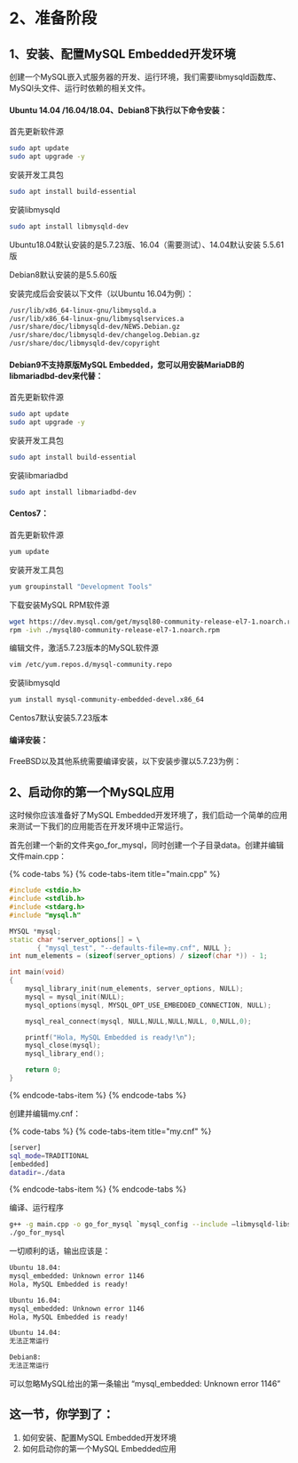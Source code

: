 # 2、准备阶段

## 1、安装、配置MySQL Embedded开发环境

创建一个MySQL嵌入式服务器的开发、运行环境，我们需要libmysqld函数库、MySQl头文件、运行时依赖的相关文件。

#### Ubuntu 14.04 /16.04/18.04、Debian8下执行以下命令安装：

首先更新软件源

```bash
sudo apt update
sudo apt upgrade -y
```

安装开发工具包

```bash
sudo apt install build-essential
```

安装libmysqld

```bash
sudo apt install libmysqld-dev
```

Ubuntu18.04默认安装的是5.7.23版、16.04（需要测试）、14.04默认安装 5.5.61版

Debian8默认安装的是5.5.60版

安装完成后会安装以下文件（以Ubuntu 16.04为例）：

```bash
/usr/lib/x86_64-linux-gnu/libmysqld.a
/usr/lib/x86_64-linux-gnu/libmysqlservices.a
/usr/share/doc/libmysqld-dev/NEWS.Debian.gz
/usr/share/doc/libmysqld-dev/changelog.Debian.gz
/usr/share/doc/libmysqld-dev/copyright
```

#### Debian9不支持原版MySQL Embedded，您可以用安装MariaDB的libmariadbd-dev来代替：

首先更新软件源

```bash
sudo apt update
sudo apt upgrade -y
```

安装开发工具包

```bash
sudo apt install build-essential
```

安装libmariadbd

```bash
sudo apt install libmariadbd-dev
```

#### Centos7：

首先更新软件源

```bash
yum update
```

安装开发工具包

```bash
yum groupinstall "Development Tools"
```

下载安装MySQL RPM软件源

```bash
wget https://dev.mysql.com/get/mysql80-community-release-el7-1.noarch.rpm
rpm -ivh ./mysql80-community-release-el7-1.noarch.rpm
```

编辑文件，激活5.7.23版本的MySQL软件源

```bash
vim /etc/yum.repos.d/mysql-community.repo
```

安装libmysqld

```bash
yum install mysql-community-embedded-devel.x86_64
```

Centos7默认安装5.7.23版本

#### 编译安装：

FreeBSD以及其他系统需要编译安装，以下安装步骤以5.7.23为例：

## 2、启动你的第一个MySQL应用

这时候你应该准备好了MySQL Embedded开发环境了，我们启动一个简单的应用来测试一下我们的应用能否在开发环境中正常运行。

首先创建一个新的文件夹go\_for\_mysql，同时创建一个子目录data。创建并编辑文件main.cpp：

{% code-tabs %}
{% code-tabs-item title="main.cpp" %}
```cpp
#include <stdio.h>
#include <stdlib.h>
#include <stdarg.h>
#include "mysql.h"

MYSQL *mysql;
static char *server_options[] = \
       { "mysql_test", "--defaults-file=my.cnf", NULL };
int num_elements = (sizeof(server_options) / sizeof(char *)) - 1;

int main(void)
{
    mysql_library_init(num_elements, server_options, NULL);
    mysql = mysql_init(NULL);
    mysql_options(mysql, MYSQL_OPT_USE_EMBEDDED_CONNECTION, NULL);

    mysql_real_connect(mysql, NULL,NULL,NULL,NULL, 0,NULL,0);

    printf("Hola, MySQL Embedded is ready!\n");
    mysql_close(mysql);
    mysql_library_end();

    return 0;
}
```
{% endcode-tabs-item %}
{% endcode-tabs %}

创建并编辑my.cnf：

{% code-tabs %}
{% code-tabs-item title="my.cnf" %}
```bash
[server]
sql_mode=TRADITIONAL
[embedded]
datadir=./data
```
{% endcode-tabs-item %}
{% endcode-tabs %}

编译、运行程序

```bash
g++ -g main.cpp -o go_for_mysql `mysql_config --include –libmysqld-libs` go_for_mysql
./go_for_mysql
```

一切顺利的话，输出应该是：

```bash
Ubuntu 18.04:
mysql_embedded: Unknown error 1146
Hola, MySQL Embedded is ready!

Ubuntu 16.04:
mysql_embedded: Unknown error 1146
Hola, MySQL Embedded is ready!

Ubuntu 14.04:
无法正常运行

Debian8:
无法正常运行
```

可以忽略MySQL给出的第一条输出 “mysql\_embedded: Unknown error 1146”

## 这一节，你学到了：

1. 如何安装、配置MySQL Embedded开发环境
2. 如何启动你的第一个MySQL Embedded应用

